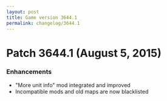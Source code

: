 ```yaml
---
layout: post
title: Game version 3644.1
permalink: changelog/3644.1
---
```


# Patch 3644.1 (August 5, 2015)

### Enhancements

- "More unit info" mod integrated and improved
- Incompatible mods and old maps are now blacklisted
